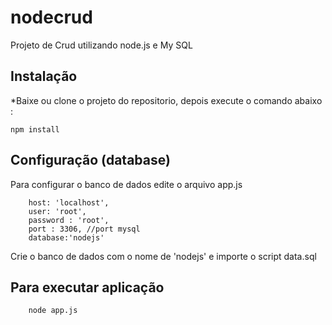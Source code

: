 # nodecrud
Projeto de Crud utilizando node.js e My SQL


## Instalação
*Baixe ou clone o projeto do repositorio, depois execute o comando abaixo :

	npm install

## Configuração (database)
Para configurar o banco de dados  edite o arquivo app.js

        host: 'localhost',
        user: 'root',
        password : 'root',
        port : 3306, //port mysql
        database:'nodejs'	


Crie o banco de dados  com o nome de 'nodejs' e  importe o script data.sql



## Para executar aplicação 
        
        node app.js
